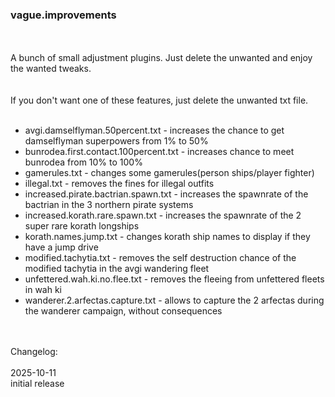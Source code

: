 ### vague.improvements
<br>
<br>
A bunch of small adjustment plugins. Just delete the unwanted and enjoy the wanted tweaks.<br>
<br>
<br>
If you don't want one of these features, just delete the unwanted txt file.<br>
<br>
<ul>
<li> avgi.damselflyman.50percent.txt - increases the chance to get damselflyman superpowers from 1% to 50%</li>
<li> bunrodea.first.contact.100percent.txt - increases chance to meet bunrodea from 10% to 100%</li>
<li> gamerules.txt - changes some gamerules(person ships/player fighter)</li>
<li> illegal.txt - removes the fines for illegal outfits</li>
<li> increased.pirate.bactrian.spawn.txt - increases the spawnrate of the bactrian in the 3 northern pirate systems</li>
<li> increased.korath.rare.spawn.txt - increases the spawnrate of the 2 super rare korath longships</li>
<li> korath.names.jump.txt - changes korath ship names to display if they have a jump drive</li>
<li> modified.tachytia.txt - removes the self destruction chance of the modified tachytia in the avgi wandering fleet</li>
<li> unfettered.wah.ki.no.flee.txt - removes the fleeing from unfettered fleets in wah ki</li>
<li> wanderer.2.arfectas.capture.txt - allows to capture the 2 arfectas during the wanderer campaign, without consequences</li>
</ul>
<br>
<br>
Changelog:<br>
<br>
2025-10-11<br>
initial release<br>
